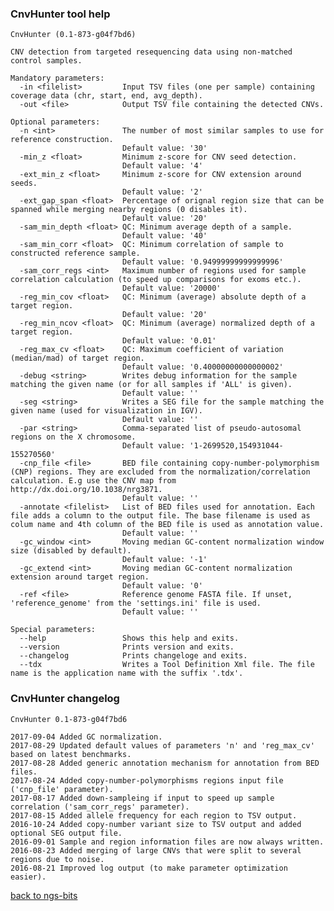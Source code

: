 ### CnvHunter tool help
	CnvHunter (0.1-873-g04f7bd6)
	
	CNV detection from targeted resequencing data using non-matched control samples.
	
	Mandatory parameters:
	  -in <filelist>         Input TSV files (one per sample) containing coverage data (chr, start, end, avg_depth).
	  -out <file>            Output TSV file containing the detected CNVs.
	
	Optional parameters:
	  -n <int>               The number of most similar samples to use for reference construction.
	                         Default value: '30'
	  -min_z <float>         Minimum z-score for CNV seed detection.
	                         Default value: '4'
	  -ext_min_z <float>     Minimum z-score for CNV extension around seeds.
	                         Default value: '2'
	  -ext_gap_span <float>  Percentage of orignal region size that can be spanned while merging nearby regions (0 disables it).
	                         Default value: '20'
	  -sam_min_depth <float> QC: Minimum average depth of a sample.
	                         Default value: '40'
	  -sam_min_corr <float>  QC: Minimum correlation of sample to constructed reference sample.
	                         Default value: '0.94999999999999996'
	  -sam_corr_regs <int>   Maximum number of regions used for sample correlation calculation (to speed up comparisons for exoms etc.).
	                         Default value: '20000'
	  -reg_min_cov <float>   QC: Minimum (average) absolute depth of a target region.
	                         Default value: '20'
	  -reg_min_ncov <float>  QC: Minimum (average) normalized depth of a target region.
	                         Default value: '0.01'
	  -reg_max_cv <float>    QC: Maximum coefficient of variation (median/mad) of target region.
	                         Default value: '0.40000000000000002'
	  -debug <string>        Writes debug information for the sample matching the given name (or for all samples if 'ALL' is given).
	                         Default value: ''
	  -seg <string>          Writes a SEG file for the sample matching the given name (used for visualization in IGV).
	                         Default value: ''
	  -par <string>          Comma-separated list of pseudo-autosomal regions on the X chromosome.
	                         Default value: '1-2699520,154931044-155270560'
	  -cnp_file <file>       BED file containing copy-number-polymorphism (CNP) regions. They are excluded from the normalization/correlation calculation. E.g use the CNV map from http://dx.doi.org/10.1038/nrg3871.
	                         Default value: ''
	  -annotate <filelist>   List of BED files used for annotation. Each file adds a column to the output file. The base filename is used as colum name and 4th column of the BED file is used as annotation value.
	                         Default value: ''
	  -gc_window <int>       Moving median GC-content normalization window size (disabled by default).
	                         Default value: '-1'
	  -gc_extend <int>       Moving median GC-content normalization extension around target region.
	                         Default value: '0'
	  -ref <file>            Reference genome FASTA file. If unset, 'reference_genome' from the 'settings.ini' file is used.
	                         Default value: ''
	
	Special parameters:
	  --help                 Shows this help and exits.
	  --version              Prints version and exits.
	  --changelog            Prints changeloge and exits.
	  --tdx                  Writes a Tool Definition Xml file. The file name is the application name with the suffix '.tdx'.
	
### CnvHunter changelog
	CnvHunter 0.1-873-g04f7bd6
	
	2017-09-04 Added GC normalization.
	2017-08-29 Updated default values of parameters 'n' and 'reg_max_cv' based on latest benchmarks.
	2017-08-28 Added generic annotation mechanism for annotation from BED files.
	2017-08-24 Added copy-number-polymorphisms regions input file ('cnp_file' parameter).
	2017-08-17 Added down-sampleing if input to speed up sample correlation ('sam_corr_regs' parameter).
	2017-08-15 Added allele frequency for each region to TSV output.
	2016-10-24 Added copy-number variant size to TSV output and added optional SEG output file.
	2016-09-01 Sample and region information files are now always written.
	2016-08-23 Added merging of large CNVs that were split to several regions due to noise.
	2016-08-21 Improved log output (to make parameter optimization easier).
[back to ngs-bits](https://github.com/imgag/ngs-bits)